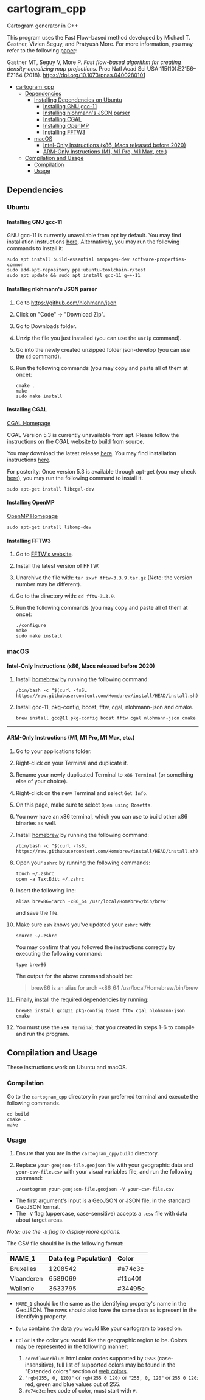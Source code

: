 # cartogram_cpp

Cartogram generator in C++

This program uses the Fast Flow-based method developed by Michael T. Gastner, Vivien Seguy, and Pratyush More. For more information, you may refer to the following [paper](https://www.pnas.org/content/115/10/E2156):

Gastner MT, Seguy V, More P. _Fast flow-based algorithm for creating density-equalizing map projections_. Proc Natl Acad Sci USA 115(10):E2156–E2164 (2018). <https://doi.org/10.1073/pnas.0400280101>

<!-- @import "[TOC]" {cmd="toc" depthFrom=1 depthTo=6 orderedList=false} -->

<!-- code_chunk_output -->

- [cartogram_cpp](#cartogram_cpp)
  - [Dependencies](#dependencies)
    - [Installing Dependencies on Ubuntu](#installing-dependencies-on-ubuntu)
      - [Installing GNU gcc-11](#installing-gnu-gcc-11)
      - [Installing nlohmann's JSON parser](#installing-nlohmanns-json-parser)
      - [Installing CGAL](#installing-cgal)
      - [Installing OpenMP](#installing-openmp)
      - [Installing FFTW3](#installing-fftw3)
    - [macOS](#macos)
      - [Intel-Only Instructions (x86, Macs released before 2020)](#intel-only-instructions-x86-macs-released-before-2020)
      - [ARM-Only Instructions (M1, M1 Pro, M1 Max, etc.)](#arm-only-instructions-m1-m1-pro-m1-max-etc)
  - [Compilation and Usage](#compilation-and-usage)
    - [Compilation](#compilation)
    - [Usage](#usage)

<!-- /code_chunk_output -->

## Dependencies

### Ubuntu

#### Installing GNU gcc-11

GNU gcc-11 is currently unavailable from apt by default. You may find installation instructions [here](https://lindevs.com/install-gcc-on-ubuntu/). Alternatively, you may run the following commands to install it:

    sudo apt install build-essential manpages-dev software-properties-common
    sudo add-apt-repository ppa:ubuntu-toolchain-r/test
    sudo apt update && sudo apt install gcc-11 g++-11

#### Installing nlohmann's JSON parser

1.  Go to <https://github.com/nlohmann/json>
2.  Click on "Code" -> "Download Zip".
3.  Go to Downloads folder.
4.  Unzip the file you just installed (you can use the `unzip` command).
5.  Go into the newly created unzipped folder json-develop (you can use the `cd` command).
6.  Run the following commands (you may copy and paste all of them at once):

        cmake .
        make
        sudo make install

<!-- ##### Installing CGAL [CGAL Homepage](https://www.cgal.org/) `sudo apt-get install libcgal-dev` -->

#### Installing CGAL

[CGAL Homepage](https://www.cgal.org/)

CGAL Version 5.3 is currently unavailable from apt. Please follow the instructions on the CGAL website to build from source.

You may download the latest release [here](https://github.com/CGAL/cgal/releases). You may find installation instructions [here](https://doc.cgal.org/latest/Manual/usage.html#title4).

For posterity: Once version 5.3 is available through apt-get (you may check [here](https://packages.ubuntu.com/search?keywords=libcgal-dev&searchon=names&suite=impish§ion=all)), you may run the following command to install it.

    sudo apt-get install libcgal-dev

#### Installing OpenMP

[OpenMP Homepage](https://www.openmp.org/)

    sudo apt-get install libomp-dev

#### Installing FFTW3

1.  Go to [FFTW's website](http://www.fftw.org/download.html "FFTW Downloads Page").
2.  Install the latest version of FFTW.
3.  Unarchive the file with: `tar zxvf fftw-3.3.9.tar.gz` (Note: the version number may be different).
4.  Go to the directory with: `cd fftw-3.3.9`.
5.  Run the following commands (you may copy and paste all of them at once):

        ./configure
        make
        sudo make install

### macOS

#### Intel-Only Instructions (x86, Macs released before 2020)

1.  Install [homebrew](brew.sh) by running the following command:

        /bin/bash -c "$(curl -fsSL https://raw.githubusercontent.com/Homebrew/install/HEAD/install.sh)"

2.  Install gcc-11, pkg-config, boost, fftw, cgal, nlohmann-json and cmake.

        brew install gcc@11 pkg-config boost fftw cgal nlohmann-json cmake

* * *

#### ARM-Only Instructions (M1, M1 Pro, M1 Max, etc.)

1.  Go to your applications folder.
2.  Right-click on your Terminal and duplicate it.
3.  Rename your newly duplicated Terminal to `x86 Terminal` (or something else of your choice).
4.  Right-click on the new Terminal and select `Get Info`.
5.  On this page, make sure to select `Open using Rosetta`.
6.  You now have an x86 terminal, which you can use to build other x86 binaries as well.
7.  Install [homebrew](brew.sh) by running the following command:

        /bin/bash -c "$(curl -fsSL https://raw.githubusercontent.com/Homebrew/install/HEAD/install.sh)"

8.  Open your `zshrc` by running the following commands:

        touch ~/.zshrc
        open -a TextEdit ~/.zshrc

9.  Insert the following line:

        alias brew86='arch -x86_64 /usr/local/Homebrew/bin/brew'

    and save the file.

10. Make sure `zsh` knows you've updated your `zshrc` with:

        source ~/.zshrc

    You may confirm that you followed the instructions correctly by executing the following command:

        type brew86

    The output for the above command should be:

    > brew86 is an alias for arch -x86_64 /usr/local/Homebrew/bin/brew

11. Finally, install the required dependencies by running:

        brew86 install gcc@11 pkg-config boost fftw cgal nlohmann-json cmake

12. You must use the `x86 Terminal` that you created in steps 1-6 to compile and run the program.

## Compilation and Usage

These instructions work on Ubuntu and macOS.

### Compilation

Go to the `cartogram_cpp` directory in your preferred terminal and execute the following commands.

    cd build
    cmake .
    make

### Usage

1.  Ensure that you are in the `cartogram_cpp/build` directory.
2.  Replace `your-geojson-file.geojson` file with your geographic data and `your-csv-file.csv` with your visual variables file, and run the following command:

        ./cartogram your-geojson-file.geojson -V your-csv-file.csv

-   The first argument's input is a GeoJSON or JSON file, in the standard GeoJSON format.
-   The `-V` flag (uppercase, case-sensitive) accepts a `.csv` file with data about target areas.

_Note: use the `-h` flag to display more options._

The CSV file should be in the following format:

| NAME_1     | Data (eg: Population) | Color   |
| :--------- | :-------------------- | :------ |
| Bruxelles  | 1208542               | #e74c3c |
| Vlaanderen | 6589069               | #f1c40f |
| Wallonie   | 3633795               | #34495e |

-   `NAME_1` should be the same as the identifying property's name in the GeoJSON. The rows should also have the same data as is present in the identifying property.
-   `Data` contains the data you would like your cartogram to based on.
-   `Color` is the color you would like the geographic region to be. Colors may be represented in the following manner:

    1.  `cornflowerblue`: html color codes supported by `CSS3` (case-insensitive), full list of supported colors may be found in the "Extended colors" section of [web colors](https://en.wikipedia.org/wiki/Web_colors).
    2.  `"rgb(255, 0, 120)"` or `rgb(255 0 120)` or `"255, 0, 120"` or `255 0 120`: red, green and blue values out of 255.
    3.  `#e74c3c`: hex code of color, must start with `#`.
